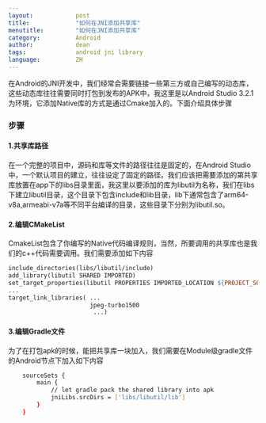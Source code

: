 ```yaml
---
layout:            post
title:             "如何在JNI添加共享库"
menutitle:         "如何在JNI添加共享库"
category:          Android
author:            dean
tags:              android jni library
language:          ZH
---
```

在Android的JNI开发中，我们经常会需要链接一些第三方或自己编写的动态库，这些动态库往往需要同时打包到发布的APK中，我这里是以Android Studio 3.2.1为环境，它添加Native库的方式是通过Cmake加入的。下面介绍具体步骤
### 步骤
#### 1.共享库路径
  在一个完整的项目中，源码和库等文件的路径往往是固定的，在Android Studio中，一个默认项目的建立，往往设定了固定的路径。我们应该把需要添加的第共享库放置在app下的libs目录里面，我这里以要添加的库为libutil为名称，我们在libs下建立libutil目录，这个目录下包含include和lib目录，lib下通常包含了arm64-v8a,armeabi-v7a等不同平台编译的目录，这些目录下分别为libutil.so。
        
#### 2.编辑CMakeList
  CmakeList包含了你编写的Native代码编译规则，当然，所要调用的共享库也是我们的c++代码需要调用。我们需要添加如下内容
```makefile
include_directories(libs/libutil/include)
add_library(libutil SHARED IMPORTED)
set_target_properties(libutil PROPERTIES IMPORTED_LOCATION ${PROJECT_SOURCE_DIR}/libs/libutil/lib/${ANDROID_ABI}/libutil.so)
...
target_link_libraries( ...
                       jpeg-turbo1500
                        ...)
```
#### 3.编辑Gradle文件
  为了在打包apk的时候，能把共享库一块加入，我们需要在Module级gradle文件的Android节点下加入如下内容
```bash
    sourceSets {
        main {
            // let gradle pack the shared library into apk
            jniLibs.srcDirs = ['libs/libutil/lib']
        }
    }
```